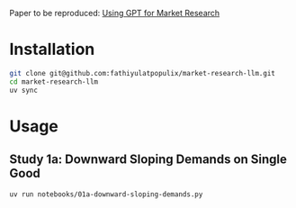 Paper to be reproduced: [Using GPT for Market Research](https://thearf-org-unified-admin.s3.amazonaws.com/MSI_Report_23-131.pdf)

# Installation

```bash
git clone git@github.com:fathiyulatpopulix/market-research-llm.git
cd market-research-llm
uv sync
```

# Usage

## Study 1a: Downward Sloping Demands on Single Good

```bash
uv run notebooks/01a-downward-sloping-demands.py
```
